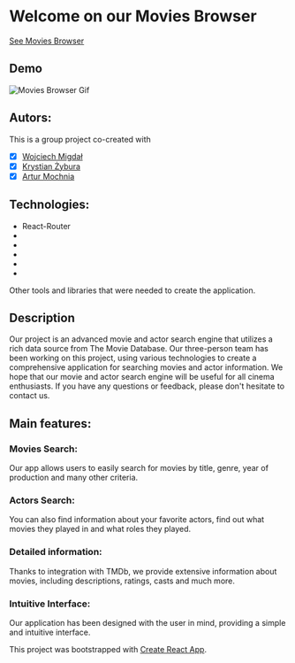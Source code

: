 # Welcome on our Movies Browser 

 [See Movies Browser](https://woytekmig.github.io/movies-browser)
## Demo 
![Movies Browser Gif](/movies-browser.gif)

## Autors:
This is a group project co-created with
- [x] [Wojciech Migdał](https://github.com/WoytekMig)
- [x] [Krystian Żybura](https://github.com/KrystianZybura)
- [x] [Artur Mochnia](https://github.com/Arcziwald)

## Technologies:
- React-Router
- 
- 
- 
- 
- 

Other tools and libraries that were needed to create the application.

## Description
Our project is an advanced movie and actor search engine that utilizes a rich data source from The Movie Database. Our three-person team has been working on this project, using various technologies to create a comprehensive application for searching movies and actor information. We hope that our movie and actor search engine will be useful for all cinema enthusiasts. If you have any questions or feedback, please don't hesitate to contact us.

## Main features:
### Movies Search:
Our app allows users to easily search for movies by title, genre, year of production and many other criteria.
### Actors Search:
You can also find information about your favorite actors, find out what movies they played in and what roles they played.
### Detailed information:
Thanks to integration with TMDb, we provide extensive information about movies, including descriptions, ratings, casts and much more.
### Intuitive Interface:
Our application has been designed with the user in mind, providing a simple and intuitive interface.


This project was bootstrapped with [Create React App](https://github.com/facebook/create-react-app).

